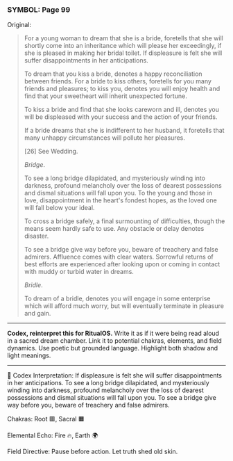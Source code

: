 ### SYMBOL: Page 99

Original:
> For a young woman to dream that she is a bride, foretells that
> she will shortly come into an inheritance which will please
> her exceedingly, if she is pleased in making her bridal toilet.
> If displeasure is felt she will suffer disappointments
> in her anticipations.
> 
> 
> To dream that you kiss a bride, denotes a happy reconciliation
> between friends. For a bride to kiss others, foretells for you many
> friends and pleasures; to kiss you, denotes you will enjoy health
> and find that your sweetheart will inherit unexpected fortune.
> 
> 
> To kiss a bride and find that she looks careworn and ill,
> denotes you will be displeased with your success and the action
> of your friends.
> 
> 
> If a bride dreams that she is indifferent to her husband, it foretells
> that many unhappy circumstances will pollute her pleasures.
> 
> 
> 
> [26] See Wedding.
> 
> 
> _Bridge_.
> 
> 
> To see a long bridge dilapidated, and mysteriously winding
> into darkness, profound melancholy over the loss of dearest
> possessions and dismal situations will fall upon you.
> To the young and those in love, disappointment in the heart's
> fondest hopes, as the loved one will fall below your ideal.
> 
> 
> To cross a bridge safely, a final surmounting of difficulties,
> though the means seem hardly safe to use. Any obstacle
> or delay denotes disaster.
> 
> 
> To see a bridge give way before you, beware of treachery and false admirers.
> Affluence comes with clear waters. Sorrowful returns of best efforts are
> experienced after looking upon or coming in contact with muddy or turbid
> water in dreams.
> 
> 
> _Bridle_.
> 
> 
> To dream of a bridle, denotes you will engage in some enterprise which will
> afford much worry, but will eventually terminate in pleasure and gain.

---

**Codex, reinterpret this for RitualOS.**
Write it as if it were being read aloud in a sacred dream chamber.
Link it to potential chakras, elements, and field dynamics.
Use poetic but grounded language.
Highlight both shadow and light meanings.

---

🔁 Codex Interpretation:
If displeasure is felt she will suffer disappointments in her anticipations. To see a long bridge dilapidated, and mysteriously winding into darkness, profound melancholy over the loss of dearest possessions and dismal situations will fall upon you. To see a bridge give way before you, beware of treachery and false admirers.

Chakras: Root 🟥, Sacral 🟧

Elemental Echo: Fire 🔥, Earth 🌍

Field Directive: Pause before action. Let truth shed old skin.
